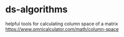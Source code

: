 # ds-algorithms

helpful tools
for calculating column space of a matrix
https://www.omnicalculator.com/math/column-space
